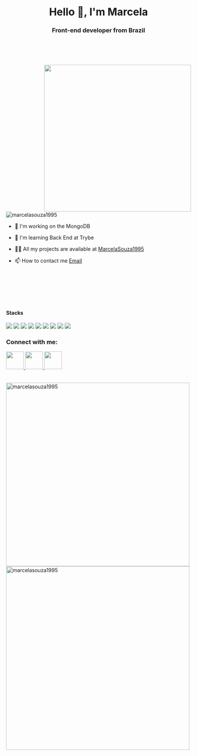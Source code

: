 <h1 align = "center"> Hello 👋, I'm Marcela </h1>
<h3 align = "center"> Front-end developer from Brazil </h3>

<br />
<br />
<br />
<br />


<img src="https://zconti.com.br/wp-content/uploads/2020/10/quanto-tempo-para-abrir-uma-microempresa.gif" width="400px" align="right"/>

<p align = "left"> <img src = "https://komarev.com/ghpvc/?username=marcelasouza1995&label=Profile%20views&color=0e75b6&style=flat" alt = "marcelasouza1995" /> </p>

- 🔭 I'm working on the MongoDB

- 🌱 I'm learning Back End at Trybe

- 👨‍💻 All my projects are available at [MarcelaSouza1995](https://marcelasouza1995.github.io/)

- 📫 How to contact me [Email](marcela9908@gmail.com) 


<br />
<br />
<br />
<br />
<br />


#### Stacks

<img src="https://img.shields.io/badge/-HTML-orange?logo=HTML5" /> <img src="https://img.shields.io/badge/-CSS-informational?logo=CSS3" /> <img src="https://img.shields.io/badge/-Javascript-yellow?logo=Javascript" /> <img src="https://img.shields.io/badge/-React-blue?logo=React" /> <img src="https://img.shields.io/badge/-Redux-blueviolet?logo=Redux" /> <img src="http://img.shields.io/badge/-MySQL-white?logo=mysql" /> <img src="http://img.shields.io/badge/-MongoDB-grey?logo=mongodb" /> <img src="http://img.shields.io/badge/-Node.Js-green?logo=node.js" /> <img src="https://img.shields.io/badge/-Python-blue?logo=python" />

<h3 align = "left">Connect with me: </h3> 
<a href="https://www.linkedin.com/in/marcela-souza-834696153/" target="_blank">
  <img src="https://img-premium.flaticon.com/png/512/1384/1384889.png?token=exp=1621199433~hmac=f229a6167997eb752dfa2e8dc502f44a" width="48px" height="48px">
</a>
<a href="https://api.whatsapp.com/send?phone=5531997804875&text=Marcela%20Souza" target="_blank">
  <img src="https://img-premium.flaticon.com/png/512/1384/1384883.png?token=exp=1621199540~hmac=58c725e8dd29467680697abe9b14cede" width="48px" height="48px">
</a>
<a href="https://www.instagram.com/maarceelasoouza/" target="_blank">
  <img src="https://img-premium.flaticon.com/png/512/1384/1384886.png?token=exp=1621199540~hmac=83974d5bea3116dc230d48d58b5d4d23" width="48px" height="48px">
</a>

<br />
<br />
<br />


<img align = "left" src = "https://github-readme-stats.vercel.app/api/top-langs?username=marcelasouza1995&show_icons=true&locale=en&layout=compact" alt = "marcelasouza1995" width="500px" />

 

<img align = "center" src = "https://github-readme-stats.vercel.app/api?username=marcelasouza1995&show_icons=true&locale=en" alt = "marcelasouza1995" width="500px" />




